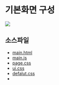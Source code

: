# 기본화면 구성
![](./ezgif-1-3223ffbc7884.gif)

## 소스파일
- [main.html](../src/basic/main.html)
- [main.js](../src/basic/main.js)
- [page.css](../src/basic/page.css)
- [ui.css](../src/basic/ui.css)
- [defalut.css](../src/basic/default.css)
- 